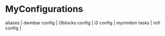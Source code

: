 # MyConfigurations
aliases | dwmbar config | i3blocks config | i3 config | myrmidon tasks | rofi config |

